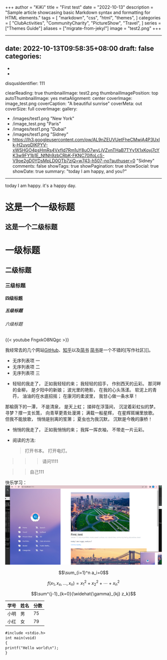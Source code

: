+++
author = "KiKi"
title = "First test"
date = "2022-10-13"
description = "Sample article showcasing basic Markdown syntax and formatting for HTML elements."
tags = [
"markdown",
"css",
"html",
"themes",
]
categories = [
"ClubActivities",
"CommunityCharity",
"PictureShow",
"Travel",
]
series = ["Themes Guide"]
aliases = ["migrate-from-jekyl"]
image = "test2.png"
+++

---
date: 2022-10-13T09:58:35+08:00
draft: false
categories:
- 
  
- 
  
- 

disqusIdentifier: 111

clearReading: true
thumbnailImage: test2.png
thumbnailImagePosition: top
autoThumbnailImage: yes
metaAlignment: center
coverImage: image_test.png
coverCaption: "A beautiful sunrise"
coverMeta: out
coverSize: full
coverImage: 
gallery:
- /images/test1.png "New York"
- /image_test.png "Paris"
- /images/test1.png "Dubai"
- /images/test1.png "Sidney"
- https://lh3.googleusercontent.com/pw/AL9nZEUVUetFheCMwjA4P3UxIk-H2uvoDlKPYV-xWSHGO4psHmRs4VxfId7Rm1uY8uO7wyLjVZvnTHaB7TYy1X1xKoyj7cYK3w9FY1b1E_NfNh9zbCRbK-FKNC70IfoLcS-V9oe2gD0YDsMpLD0OTb7zjQ=w743-h507-no?authuser=0 "Sidney"
comments: false
showTags: true
showPagination: true
showSocial: true
showDate: true
summary: "today I am happy, and you?"
---

today I am happy. it's a happy day.

这是一个一级标题
============================

这是一个二级标题
--------------------------------------------------


# 一级标题
## 二级标题
### 三级标题
#### 四级标题
##### 五级标题
###### 六级标题


{{< youtube FngxkO8NQgc >}}

我经常去的几个网站[GitHub][1]、[知乎][2]以及[简书][3]
[简书][3]是一个不错的[写作社区][]。

[1]:https://github.com "GitHub"
[2]:https://www.zhihu.com "知乎"
[3]:http://www.jianshu.com "简书"

- 无序列表项 一
- 无序列表项 二
- 无序列表项 三


*   轻轻的我走了， 正如我轻轻的来； 我轻轻的招手， 作别西天的云彩。
那河畔的金柳， 是夕阳中的新娘； 波光里的艳影， 在我的心头荡漾。
软泥上的青荇， 油油的在水底招摇； 在康河的柔波里， 我甘心做一条水草！

那榆荫下的一潭， 不是清泉， 是天上虹； 揉碎在浮藻间， 沉淀着彩虹似的梦。
寻梦？撑一支长篙， 向青草更青处漫溯； 满载一船星辉， 在星辉斑斓里放歌。
但我不能放歌， 悄悄是别离的笙箫； 夏虫也为我沉默， 沉默是今晚的康桥！


*   悄悄的我走了， 正如我悄悄的来； 我挥一挥衣袖， 不带走一片云彩。

*   阅读的方法:

    > 打开书本。
    > 打开电灯。



>>> 请问1111

>>自己111

快乐学习：
![快乐学习1](/images/test1.png)

$$\sum_{i=1}^n a_i=0$$

$$f(x_1,x_x,\ldots,x_n) = x_1^2 + x_2^2 + \cdots + x_n^2 $$

$$\sum^{j-1}_{k=0}{\widehat{\gamma}_{kj} z_k}$$


学号|姓名|分数
-|-|-
小明|男|75
小红|女|79

```
#include <stdio.h>
int main(void)
{
printf("Hello world\n");
}
```